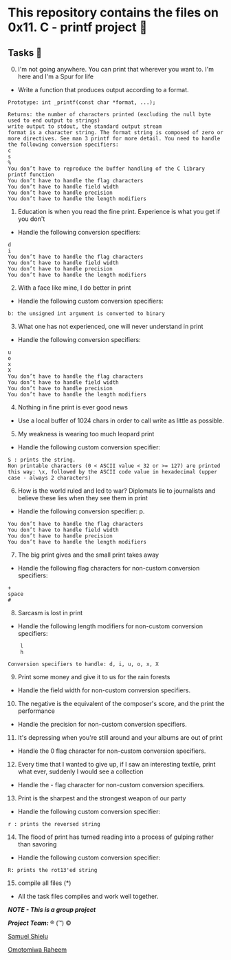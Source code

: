 # This repository contains the files on 0x11. C - printf project  📁

## Tasks  📃

0. I'm not going anywhere. You can print that wherever you want to. I'm here and I'm a Spur for life

- Write a function that produces output according to a format.

`Prototype: int _printf(const char *format, ...);`

```
Returns: the number of characters printed (excluding the null byte used to end output to strings)
write output to stdout, the standard output stream
format is a character string. The format string is composed of zero or more directives. See man 3 printf for more detail. You need to handle the following conversion specifiers:
c
s
%
You don’t have to reproduce the buffer handling of the C library printf function
You don’t have to handle the flag characters
You don’t have to handle field width
You don’t have to handle precision
You don’t have to handle the length modifiers
```

1. Education is when you read the fine print. Experience is what you get if you don't 


- Handle the following conversion specifiers:

```
d
i
You don’t have to handle the flag characters
You don’t have to handle field width
You don’t have to handle precision
You don’t have to handle the length modifiers
```

2. With a face like mine, I do better in print

- Handle the following custom conversion specifiers:

```
b: the unsigned int argument is converted to binary
```

3. What one has not experienced, one will never understand in print

- Handle the following conversion specifiers:

```
u
o
x
X
You don’t have to handle the flag characters
You don’t have to handle field width
You don’t have to handle precision
You don’t have to handle the length modifiers
```

4. Nothing in fine print is ever good news

- Use a local buffer of 1024 chars in order to call write as little as possible.

5. My weakness is wearing too much leopard print

- Handle the following custom conversion specifier:

```
S : prints the string.
Non printable characters (0 < ASCII value < 32 or >= 127) are printed this way: \x, followed by the ASCII code value in hexadecimal (upper case - always 2 characters)
```

6. How is the world ruled and led to war? Diplomats lie to journalists and believe these lies when they see them in print

- Handle the following conversion specifier: p.

```
You don’t have to handle the flag characters
You don’t have to handle field width
You don’t have to handle precision
You don’t have to handle the length modifiers
```

7. The big print gives and the small print takes away

- Handle the following flag characters for non-custom conversion specifiers:

```
+
space
#
```

8. Sarcasm is lost in print

- Handle the following length modifiers for non-custom conversion specifiers:

```
    l
    h

Conversion specifiers to handle: d, i, u, o, x, X
```

9. Print some money and give it to us for the rain forests

- Handle the field width for non-custom conversion specifiers.

10. The negative is the equivalent of the composer's score, and the print the performance

- Handle the precision for non-custom conversion specifiers.

11. It's depressing when you're still around and your albums are out of print

- Handle the 0 flag character for non-custom conversion specifiers.

12. Every time that I wanted to give up, if I saw an interesting textile, print what ever, suddenly I would see a collection

- Handle the - flag character for non-custom conversion specifiers.

13. Print is the sharpest and the strongest weapon of our party

- Handle the following custom conversion specifier:

```
r : prints the reversed string
```

14. The flood of print has turned reading into a process of gulping rather than savoring

- Handle the following custom conversion specifier:

```
R: prints the rot13'ed string
```

15. compile all files (*)

- All the task files compiles and  work well together.


***NOTE - This is a group project***

___Project Team:___ ® (™) ©

[Samuel Shielu](https://github.com/saminstein)

[Omotomiwa Raheem](https://github.com/omotomiwa26)
